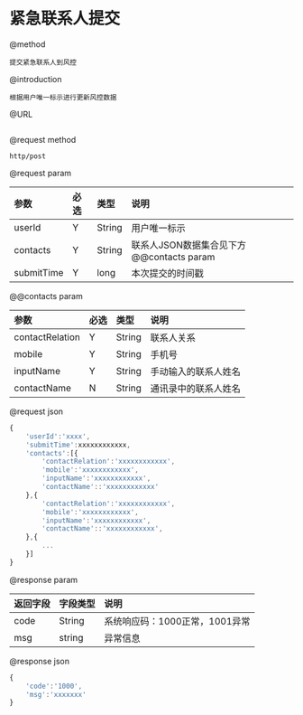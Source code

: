 # 紧急联系人提交

@method

```
提交紧急联系人到风控
```

@introduction

```
根据用户唯一标示进行更新风控数据
```

@URL

```

```

@request method

```
http/post
```

@request param

| 参数 | 必选 | 类型 | 说明 |
| :--- | :--- | :--- | :--- |
| userId | Y | String | 用户唯一标示 |
| contacts | Y | String | 联系人JSON数据集合见下方@@contacts param |
| submitTime | Y | long | 本次提交的时间戳 |

@@contacts param

| 参数 | 必选 | 类型 | 说明 |
| :--- | :--- | :--- | :--- |
| contactRelation | Y | String | 联系人关系 |
| mobile | Y | String | 手机号 |
| inputName | Y | String | 手动输入的联系人姓名 |
| contactName | N | String | 通讯录中的联系人姓名 |

@request json

```js
{    
    'userId':'xxxx',
    'submitTime':xxxxxxxxxxxx,
    'contacts':[{
        'contactRelation':'xxxxxxxxxxxx',
        'mobile':'xxxxxxxxxxxx',
        'inputName':'xxxxxxxxxxxx',  
        'contactName'::'xxxxxxxxxxxx'
    },{
        'contactRelation':'xxxxxxxxxxxx',
        'mobile':'xxxxxxxxxxxx',
        'inputName':'xxxxxxxxxxxx',  
        'contactName'::'xxxxxxxxxxxx',
    },{
        ...
    }]
} 
```

@response param

| 返回字段 | 字段类型 | 说明 |
| :--- | :--- | :--- |
| code | String | 系统响应码：1000正常，1001异常 |
| msg | string | 异常信息 |

@response json

```js
{
    'code':'1000',
    'msg':'xxxxxxx'
}
```




